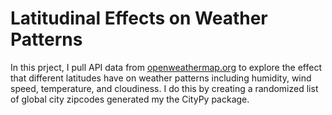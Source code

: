 # Latitudinal Effects on Weather Patterns

In this prject, I pull API data from [openweathermap.org](https://openweathermap.org/api) to explore the effect that different latitudes have on weather patterns including humidity, wind speed, temperature, and cloudiness.  I do this by creating a randomized list of global city zipcodes generated my the CityPy package.

